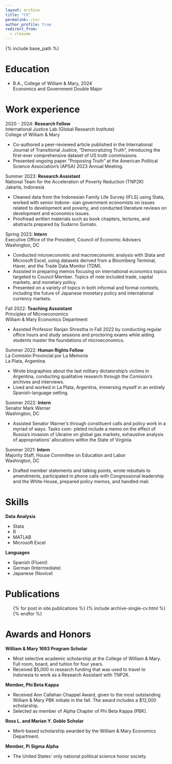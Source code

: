 ```yaml
---
layout: archive
title: "CV"
permalink: /cv/
author_profile: true
redirect_from:
  - /resume
---
```


{% include base_path %}

Education
======
* B.A., College of William & Mary, 2024 \
Economics and Government Double Major

Work experience
======
2020 - 2024: **Research Fellow**<br>
International Justice Lab (Global Research Institute)<br>
College of William & Mary
  * Co-authored a peer-reviewed article published in the International Journal of Transitional Justice, “Democratizing Truth”, introducing the first-ever comprehensive dataset of US truth commissions.
  * Presented ongoing paper “Proposing Truth” at the American Political Science Association’s (APSA) 2023 Annual Meeting.


Summer 2023: **Research Assistant**<br>
National Team for the Acceleration of Poverty Reduction (TNP2K)<br>
Jakarta, Indonesia
  * Cleaned data from the Indonesian Family Life Survey (IFLS) using Stata, worked with senior Indone- sian government economists on issues related to development and poverty, and conducted literature reviews on development and economics issues.
  * Proofread written materials such as book chapters, lectures, and abstracts prepared by Sudarno Sumato.


Spring 2023: **Intern**<br>
Executive Office of the President, Council of Economic Advisers<br> 
Washington, DC
  * Conducted microeconomic and macroeconomic analysis with Stata and Microsoft Excel, using datasets derived from a Bloomberg Terminal, Haver, and the Trade Data Monitor (TDM).
  * Assisted in preparing memos focusing on international economics topics targeted to Council Member. Topics of note included trade, capital markets, and monetary policy.
  * Presented on a variety of topics in both informal and formal contexts, including the future of Japanese monetary policy and international currency markets.


Fall 2022: **Teaching Asssistant**<br>
Principles of Microeconomics<br>
William & Mary Economics Department
  * Assisted Professor Ranjan Shrestha in Fall 2022 by conducting regular office hours and study sessions and proctoring exams while aiding students master the foundations of microeconomics.
  

Summer 2022: **Human Rights Fellow**<br>
La Comisión Provincial por La Memoria<br>
La Plata, Argentina
  * Wrote biographies about the last military dictatorship’s victims in Argentina, conducting qualitative research through the Comisión’s archives and interviews.
  * Lived and worked in La Plata, Argentina, immersing myself in an entirely Spanish-language setting.


Summer 2022: **Intern**<br>
Senator Mark Warner<br>
Washington, DC
  * Assisted Senator Warner’s through constituent calls and policy work in a myriad of ways. Tasks com- pleted include a memo on the effect of Russia’s invasion of Ukraine on global gas markets, exhaustive analysis of appropriations’ allocations within the State of Virginia.


Summer 2021: **Intern**<br>
Majority Staff, House Committee on Education and Labor<br>
Washington, DC
  * Drafted member statements and talking points, wrote rebuttals to amendments, participated in phone calls with Congressional leadership and the White House, prepared policy memos, and handled mail.
  
Skills
======
**Data Analysis**
  * Stata
  * R
  * MATLAB
  * Microsoft Excel
  
**Languages**
  * Spanish (Fluent)
  * German (Intermediate)
  * Japanese (Novice)

Publications
======
  <ul>{% for post in site.publications %}
    {% include archive-single-cv.html %}
  {% endfor %}</ul>
  
Awards and Honors
======
**William & Mary 1693 Program Scholar**
* Most selective academic scholarship at the College of William & Mary. Full room, board, and tuition for four years.
* Received $5,000 in research funding that was used to travel to Indonesia to work as a Research Assistant with TNP2K. 

**Member, Phi Beta Kappa**
* Received Ann Callahan Chappel Award, given to the most outstanding William & Mary PBK initiate in the fall. The award includes a $12,000 scholarship.
* Selected as member of Alpha Chapter of Phi Beta Kappa (PBK).

**Ross L. and Marian Y. Goble Scholar**
* Merit-based scholarship awarded by the William & Mary Economics Department.

**Member, Pi Sigma Alpha** 
* The United States' only national political science honor society.  